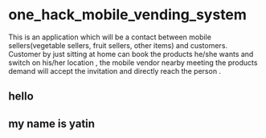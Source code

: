 # one_hack_mobile_vending_system
This is an application which will be a contact between mobile sellers(vegetable sellers, fruit sellers, other items) and customers. Customer by just sitting at home can book the products he/she wants and switch on his/her location , the mobile vendor nearby meeting the products demand will accept the invitation and directly reach the person . 

## hello 
## my name is yatin
